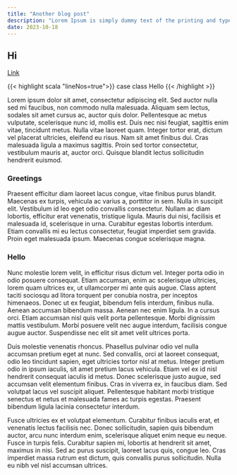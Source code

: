 ```yaml
---
title: "Another blog post"
description: "Lorem Ipsum is simply dummy text of the printing and typesetting industry. Lorem Ipsum has been the industry's standard dummy text ever since the 1500s, when an unknown printer took a galley of type and scrambled it to make a type specimen book."
date: 2023-10-18
---
```


## Hi

[Link](https://google.com)

{{< highlight scala "lineNos=true">}}
    case class Hello
{{< /highlight >}}

Lorem ipsum dolor sit amet, consectetur adipiscing elit. Sed auctor nulla sed mi faucibus, non commodo nulla malesuada. Aliquam sem lectus, sodales sit amet cursus ac, auctor quis dolor. Pellentesque ac metus vulputate, scelerisque nunc id, mollis est. Duis nec nisi feugiat, sagittis enim vitae, tincidunt metus. Nulla vitae laoreet quam. Integer tortor erat, dictum vel placerat ultricies, eleifend eu risus. Nam sit amet finibus dui. Cras malesuada ligula a maximus sagittis. Proin sed tortor consectetur, vestibulum mauris at, auctor orci. Quisque blandit lectus sollicitudin hendrerit euismod.

### Greetings

Praesent efficitur diam laoreet lacus congue, vitae finibus purus blandit. Maecenas ex turpis, vehicula ac varius a, porttitor in sem. Nulla in suscipit elit. Vestibulum id leo eget odio convallis consectetur. Nullam ac diam lobortis, efficitur erat venenatis, tristique ligula. Mauris dui nisi, facilisis et malesuada id, scelerisque in urna. Curabitur egestas lobortis interdum. Etiam convallis mi eu lectus consectetur, feugiat imperdiet sem gravida. Proin eget malesuada ipsum. Maecenas congue scelerisque magna.

### Hello

Nunc molestie lorem velit, in efficitur risus dictum vel. Integer porta odio in odio posuere consequat. Etiam accumsan, enim ac scelerisque ultricies, lorem quam ultrices ex, ut ullamcorper mi ante quis augue. Class aptent taciti sociosqu ad litora torquent per conubia nostra, per inceptos himenaeos. Donec ut ex feugiat, bibendum felis interdum, finibus nulla. Aenean accumsan bibendum massa. Aenean nec enim ligula. In a cursus orci. Etiam accumsan nisl quis velit porta pellentesque. Morbi dignissim mattis vestibulum. Morbi posuere velit nec augue interdum, facilisis congue augue auctor. Suspendisse nec elit sit amet velit ultrices porta.

Duis molestie venenatis rhoncus. Phasellus pulvinar odio vel nulla accumsan pretium eget at nunc. Sed convallis, orci at laoreet consequat, odio leo tincidunt sapien, eget ultricies tortor nisl at metus. Integer pretium odio in ipsum iaculis, sit amet pretium lacus vehicula. Etiam vel ex id nisl hendrerit consequat iaculis id metus. Donec scelerisque justo augue, sed accumsan velit elementum finibus. Cras in viverra ex, in faucibus diam. Sed volutpat lacus vel suscipit aliquet. Pellentesque habitant morbi tristique senectus et netus et malesuada fames ac turpis egestas. Praesent bibendum ligula lacinia consectetur interdum.

Fusce ultricies ex et volutpat elementum. Curabitur finibus iaculis erat, et venenatis lectus facilisis nec. Donec sollicitudin, sapien quis bibendum auctor, arcu nunc interdum enim, scelerisque aliquet enim neque eu neque. Fusce in turpis felis. Curabitur sapien mi, lobortis at hendrerit sit amet, maximus in nisi. Sed ac purus suscipit, laoreet lacus quis, congue leo. Cras imperdiet massa rutrum est dictum, quis convallis purus sollicitudin. Nulla eu nibh vel nisl accumsan ultrices.
